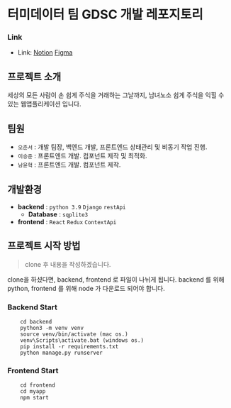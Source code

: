 # 터미데이터 팀 GDSC 개발 레포지토리

### Link
- Link: [Notion][Notionlink] [Figma][Figmalink]

[Notionlink]: https://www.notion.so/jjuin/GDSC-MARATHON-8100dd591884478f9612895106eb3354?pvs=4 "Go Notion"
[Figmalink]: https://www.figma.com/file/RzdvOhDRiVSfWO1LYS7QLs/%ED%84%B0%EB%AF%B8%EB%8D%B0%EC%9D%B4%ED%84%B0?type=design&node-id=94%3A179&mode=design&t=YZqaTpwztDqT7uGk-1 "Go Figma"

## 프로젝트 소개
세상의 모든 사람이 손 쉽게 주식을 거래하는 그날까지,
남녀노소 쉽게 주식을 익힐 수 있는 웹앱플리케이션 입니다.

## 팀원
-  `오준서` : 개발 팀장, 백엔드 개발, 프론트엔드 상태관리 및 비동기 작업 진행.
-  `이승준` : 프론트엔드 개발. 컴포넌트 제작 및 최적화.
-  `남윤혁` : 프론트엔드 개발. 컴포넌트 제작.

## 개발환경
  - **backend** : `python 3.9` `Django` `restApi`
    - **Database** : `sqplite3`
  - **frontend** : `React` `Redux` `ContextApi`

## 프로젝트 시작 방법
> clone 후 내용을 작성하겠습니다.

clone을 하셨다면, backend, frontend 로 파일이 나뉘게 됩니다.
backend 를 위해 python, frontend 를 위해 node 가 다운로드 되어야 합니다.

### Backend Start
```
    cd backend
    python3 -m venv venv
    source venv/bin/activate (mac os.)
    venv\Scripts\activate.bat (windows os.)
    pip install -r requirements.txt
    python manage.py runserver
```

### Frontend Start
```
    cd frontend
    cd myapp
    npm start
```
